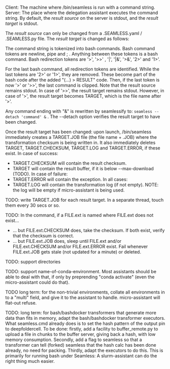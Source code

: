 Client: The machine where /bin/seamless is run with a command string.
Server: The place where the delegation assistant executes the command string.
By default, the *result source* on the server is stdout, and the *result target* is stdout.

The *result source* can only be changed from a .SEAMLESS.yaml / .SEAMLESS.py file.
The *result target* is changed as follows:

The command string is tokenized into bash commands.
Bash command tokens are newline, pipe and ; . Anything between these tokens is a bash command.
Bash redirection tokens are '>', '>>' , '|', '|&', '>&', '2>' and '1>'.

For the last bash command, all redirection tokens are identified.
While the last tokens are '2>' or '1>', they are removed. These become part of the bash code after the added "(...) > RESULT" code.
Then, if the last token is now '>' or '>>', the last command is clipped. Note that the result source remains stdout. In case of '>>', the result target remains stdout.
However, in case of '>', the result target becomes TARGET, which is the file name after '>'. 

Any command ending with "&" is rewritten by seamlessify to: `seamless --detach 'command' &` . The --detach option verifies the result target to have been changed.

Once the result target has been changed: upon launch, /bin/seamless immediately creates a TARGET.JOB file (the file name + .JOB) where the transformation checksum is being written in. It also immediately deletes TARGET, TARGET.CHECKSUM, TARGET.LOG and TARGET.ERROR, if these exist. 
In case of success:
- TARGET.CHECKSUM will contain the result checksum.
- TARGET will contain the result buffer, if it is below --max-download (TODO).
In case of failure:
- TARGET.ERROR will contain the exception. 
In all cases:
- TARGET.LOG will contain the transformation log (if not empty). NOTE: the log will be empty if micro-assistant is being used.

TODO: write TARGET.JOB for each result target. In a separate thread, touch them every 30 secs or so.

TODO: In the command, if a FILE.ext is named where FILE.ext does not exist... 
- ... but FILE.ext.CHECKSUM does, take the checksum. If both exist, verify that the checksum is correct.
- ... but FILE.ext.JOB does, sleep until FILE.ext and/or FILE.ext.CHECKSUM and/or FILE.ext.ERROR exist. Fail whenever FILE.ext.JOB gets stale (not updated for a minute) or deleted.

TODO: support directories

TODO: support name-of-conda-environment. Most assistants should be able to deal with that, if only by preprending "conda activate" (even the micro-assistant could do that).

TODO long term: for the non-trivial environments, collate all environments in to a "multi" field, and give it to the assistant to handle. micro-assistant will flat-out refuse.

TODO: long term: for bash/bashdocker transformers that generate more data than fits in memory, adapt the bash/bashdocker transformer executors. What seamless.cmd already does is to set the hash pattern of the output pin to deepfoldercell. To be done: firstly, add a facility to buffer_remote.py to upload a file in chunks to the buffer server, giving back a hash, with low memory consumption. Secondly, add a flag to seamless so that a transformer can tell (forked) seamless that the hash calc has been done already, no need for packing. Thirdly, adapt the executors to do this. This is primarily for running bash under Seamless: A slurm-assistant can do the right thing much easier.